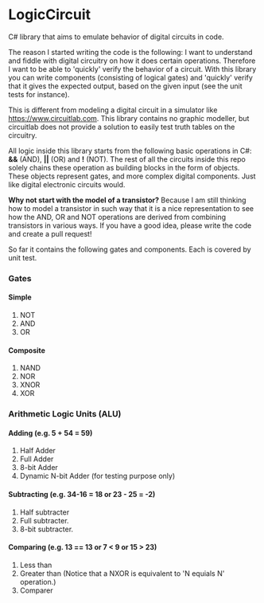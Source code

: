 # LogicCircuit
C# library that aims to emulate behavior of digital circuits in code.

The reason I started writing the code is the following: I want to understand and fiddle with digital circuitry on how it does certain operations. Therefore I want to be able to 'quickly' verify the behavior of a circuit. With this library you can write components (consisting of logical gates) and 'quickly' verify that it gives the expected output, based on the given input (see the unit tests for instance).

This is different from modeling a digital circuit in a simulator like https://www.circuitlab.com. This library contains no graphic modeller, but circuitlab does not provide a solution to easily test truth tables on the circuitry.

All logic inside this library starts from the following basic operations in C#: **&&** (AND), **||** (OR) and **!** (NOT).
The rest of all the circuits inside this repo solely chains these operation as building blocks in the form of objects. These objects represent gates, and more complex digital components. Just like digital electronic circuits would.

**Why not start with the model of a transistor?**
Because I am still thinking how to model a transistor in such way that it is a nice representation to see how the AND, OR and NOT operations are derived from combining transistors in various ways.
If you have a good idea, please write the code and create a pull request!

So far it contains the following gates and components. Each is covered by unit test.

### Gates

#### Simple
1. NOT
2. AND
3. OR

#### Composite
1. NAND
2. NOR
3. XNOR
4. XOR

### Arithmetic Logic Units (ALU)

#### Adding (e.g. 5 + 54 = 59)
1. Half Adder
2. Full Adder
3. 8-bit Adder
4. Dynamic N-bit Adder (for testing purpose only)

#### Subtracting (e.g. 34-16 = 18  or  23 - 25 = -2)
1. Half subtracter
2. Full subtracter.
3. 8-bit subtracter.

#### Comparing (e.g. 13 == 13 or 7 < 9 or 15 > 23)
1. Less than
2. Greater than
   (Notice that a NXOR is equivalent to 'N equials N' operation.)
3. Comparer
